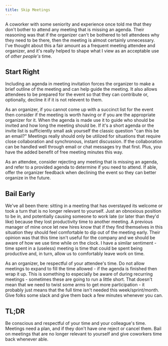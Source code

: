 ```yaml
---
title: Skip Meetings
---
```


A coworker with some seniority and experience once told me that they don't
bother to attend any meeting that is missing an agenda. Their reasoning was that
if the organizer can't be bothered to tell attendees why they need to be there,
then the meeting is almost certainly unnecessary. I've thought about this a fair
amount as a frequent meeting attendee and organizer, and it's really helped to
shape what I view as an acceptable use of _other people's_ time.

## Start Right 

Including an agenda in meeting invitation forces the organizer to make a brief
outline of the meeting and can help guide the meeting. It also allows attendees
to be prepared for the event so that they can contribute or, optionally, decline
it if it is not relevent to them.

As an organizer, if you cannot come up with a succinct list for the event then
consider if the meeting is worth having or if you are the appropriate organizer
for it. When the agenda is made use it to guide who should be invited and how
long the meeting should be. If it's a short agenda or the invite list is
sufficiently small ask yourself the classic question "can this be an email?"
Meetings really should only be utilized for situations that require close
collaboration and synchronous, instant discussion. If the collaboration can be
handled well through email or chat messages try that first. Plus, you have the
added benefit of free meeting minutes this way.

As an attendee, consider rejecting any meeting that is missing an agenda, and
refer to a provided agenda to determine if you need to attend. If able, offer
the organizer feedback when declining the event so they can better organize in
the future.

## Bail Early

We've all been there: sitting in a meeting that has overstayed its welcome or
took a turn that is no longer relevant to yourself. Just an obnoxious position
to be in, and potentially causing someone to work late (or later than they'd
like) because they lost productivity time to another meeting.
A previous manager of mine once let new hires know that if they find themselves
in this situation they should feel comfortable to dip out of the meeting early.
Their opinion was that this time isn't useful for the company and we should be
aware of how we use time while on the clock. I have a similar sentiment - time
spent in a (useless) meeting is time that could be spent being productive and,
in turn, allow us to comfortably leave work on time.

As an organizer, be respectful of your attendee's time. Do not allow meetings to
expand to fill the time allowed - if the agenda is finished then wrap it up.
This is something to especially be aware of during recurring meetings -
sometimes these are going to run a little short. That doesn't mean that we need
to twist some arms to get more participation - it probably just means that the
full time isn't needed this week/sprint/month. Give folks some slack and give
them back a few minutes whenever you can.

## TL;DR

Be conscious and respectful of your time and your colleague's time. Meetings
need a plan, and if they don't have one reject or cancel them. Bail on meetings
that are no longer relevant to yourself and give coworkers time back whenever
able.
